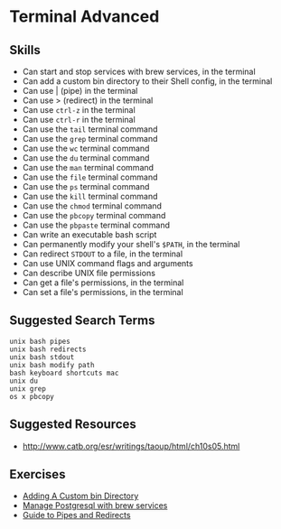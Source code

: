 # Terminal Advanced

## Skills

- Can start and stop services with brew services, in the terminal
- Can add a custom bin directory to their Shell config, in the terminal
- Can use | (pipe) in the terminal
- Can use > (redirect) in the terminal
- Can use `ctrl-z` in the terminal
- Can use `ctrl-r` in the terminal
- Can use the `tail` terminal command
- Can use the `grep` terminal command
- Can use the `wc` terminal command
- Can use the `du` terminal command
- Can use the `man` terminal command
- Can use the `file` terminal command
- Can use the `ps` terminal command
- Can use the `kill` terminal command
- Can use the `chmod` terminal command
- Can use the `pbcopy` terminal command
- Can use the `pbpaste` terminal command
- Can write an executable bash script
- Can permanently modify your shell's `$PATH`, in the terminal
- Can redirect `STDOUT` to a file, in the terminal
- Can use UNIX command flags and arguments
- Can describe UNIX file permissions
- Can get a file's permissions, in the terminal
- Can set a file's permissions, in the terminal


## Suggested Search Terms

```
unix bash pipes
unix bash redirects
unix bash stdout
unix bash modify path
bash keyboard shortcuts mac
unix du
unix grep
os x pbcopy
```

## Suggested Resources

- http://www.catb.org/esr/writings/taoup/html/ch10s05.html


## Exercises

- [Adding A Custom bin Directory](./exercises/Adding-A-Custom-bin-Directory/README.md)
- [Manage Postgresql with brew services](./exercises/Manage-Postgresql-with-brew-services/README.md)
- [Guide to Pipes and Redirects](http://ryanstutorials.net/linuxtutorial/piping.php)
